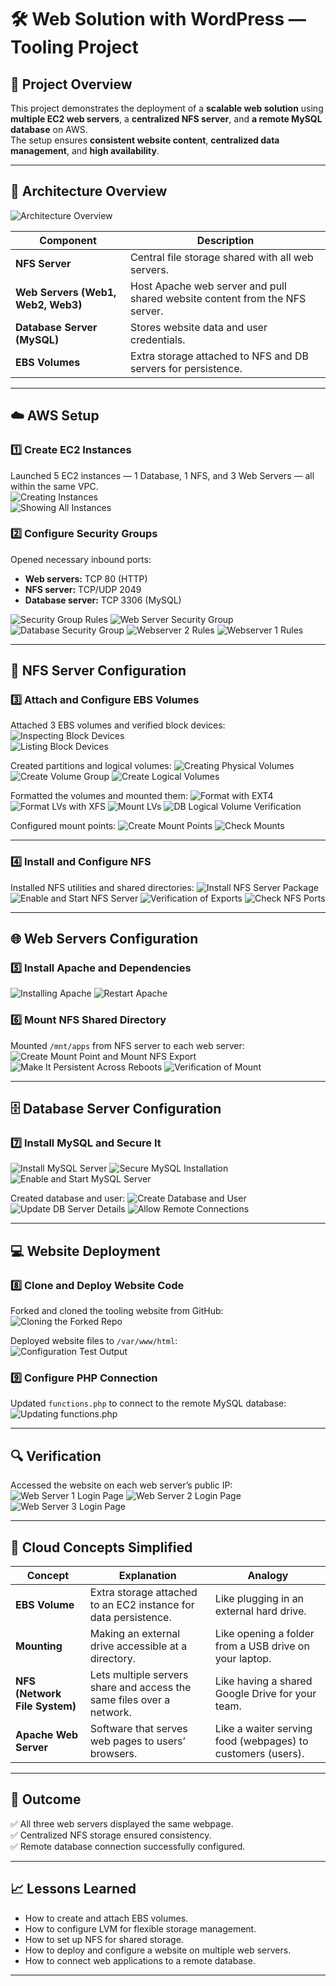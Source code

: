 # 🛠️ Web Solution with WordPress — Tooling Project  

## 📘 Project Overview  
This project demonstrates the deployment of a **scalable web solution** using **multiple EC2 web servers**, a **centralized NFS server**, and **a remote MySQL database** on AWS.  
The setup ensures **consistent website content**, **centralized data management**, and **high availability**.

---

## 🧩 Architecture Overview  
![Architecture Overview](images/showingall5instances.png)

| Component | Description |
|------------|--------------|
| **NFS Server** | Central file storage shared with all web servers. |
| **Web Servers (Web1, Web2, Web3)** | Host Apache web server and pull shared website content from the NFS server. |
| **Database Server (MySQL)** | Stores website data and user credentials. |
| **EBS Volumes** | Extra storage attached to NFS and DB servers for persistence. |

---

## ☁️ AWS Setup

### 1️⃣ Create EC2 Instances  
Launched 5 EC2 instances — 1 Database, 1 NFS, and 3 Web Servers — all within the same VPC.  
![Creating Instances](images/createinstance.png)  
![Showing All Instances](images/showingall5instances.png)

### 2️⃣ Configure Security Groups  
Opened necessary inbound ports:
- **Web servers:** TCP 80 (HTTP)
- **NFS server:** TCP/UDP 2049
- **Database server:** TCP 3306 (MySQL)

![Security Group Rules](images/securitygroupinboundrules.png)
![Web Server Security Group](images/webserversecgroup.png)
![Database Security Group](images/dbsecuritygroup.png)
![Webserver 2 Rules](images/Webserver2inboundrules.png)
![Webserver 1 Rules](images/webserver1inboundrules.png)

---

## 💾 NFS Server Configuration  

### 3️⃣ Attach and Configure EBS Volumes  
Attached 3 EBS volumes and verified block devices:  
![Inspecting Block Devices](images/inspectingblockdevices.png)  
![Listing Block Devices](images/listingblockdevices.png)

Created partitions and logical volumes:
![Creating Physical Volumes](images/createphysicalvolumes.png)
![Create Volume Group](images/createvolumegroup.png)
![Create Logical Volumes](images/createlogicalvolumes.png)

Formatted the volumes and mounted them:
![Format with EXT4](images/formatwithext4.png)
![Format LVs with XFS](images/formatlvswithxfs.png)
![Mount LVs](images/mountlvs.png)
![DB Logical Volume Verification](images/verificationofdblogicalvolume.png)

Configured mount points:
![Create Mount Points](images/createmountpoints.png)
![Check Mounts](images/checkmounts.png)

---

### 4️⃣ Install and Configure NFS  
Installed NFS utilities and shared directories:
![Install NFS Server Package](images/installnfsserverpackage.png)
![Enable and Start NFS Server](images/enablestartandcheckstatusofnfsserver.png)
![Verification of Exports](images/verificationofexports.png)
![Check NFS Ports](images/checknfsports.png)

---

## 🌐 Web Servers Configuration  

### 5️⃣ Install Apache and Dependencies  
![Installing Apache](images/installingapache.png)
![Restart Apache](images/restartapache.png)

### 6️⃣ Mount NFS Shared Directory  
Mounted `/mnt/apps` from NFS server to each web server:  
![Create Mount Point and Mount NFS Export](images/createmountpointandmountnfsexportweb1.png)
![Make It Persistent Across Reboots](images/makeitpersistentacrossrebootsweb1.png)
![Verification of Mount](images/verificationofthemount.png)

---

## 🗄️ Database Server Configuration  

### 7️⃣ Install MySQL and Secure It  
![Install MySQL Server](images/installmysqlserver.png)
![Secure MySQL Installation](images/securemysqlinstallation.png)
![Enable and Start MySQL Server](images/enableandstartmysqlserver.png)

Created database and user:
![Create Database and User](images/createdatabaseanduser.png)
![Update DB Server Details](images/updatedbserverdetails.png)
![Allow Remote Connections](images/allowremoteconnection.png)

---

## 💻 Website Deployment  

### 8️⃣ Clone and Deploy Website Code  
Forked and cloned the tooling website from GitHub:  
![Cloning the Forked Repo](images/cloningtheforkedrepo.png)

Deployed website files to `/var/www/html`:  
![Configuration Test Output](images/configurationtestoutput.png)

### 9️⃣ Configure PHP Connection  
Updated `functions.php` to connect to the remote MySQL database:  
![Updating functions.php](images/updatingfunctions.phpconnectingtomysqlandverifying.png)

---

## 🔍 Verification  

Accessed the website on each web server’s public IP:  
![Web Server 1 Login Page](images/webserver1toolinglogin.png)
![Web Server 2 Login Page](images/webserver2loginpage.png)
![Web Server 3 Login Page](images/webserver3loginpage.png)


---

## 🧠 Cloud Concepts Simplified  

| Concept | Explanation | Analogy |
|----------|--------------|----------|
| **EBS Volume** | Extra storage attached to an EC2 instance for data persistence. | Like plugging in an external hard drive. |
| **Mounting** | Making an external drive accessible at a directory. | Like opening a folder from a USB drive on your laptop. |
| **NFS (Network File System)** | Lets multiple servers share and access the same files over a network. | Like having a shared Google Drive for your team. |
| **Apache Web Server** | Software that serves web pages to users’ browsers. | Like a waiter serving food (webpages) to customers (users). |

---

## 🚀 Outcome
✅ All three web servers displayed the same webpage.  
✅ Centralized NFS storage ensured consistency.  
✅ Remote database connection successfully configured.  

---

## 📈 Lessons Learned
- How to create and attach EBS volumes.  
- How to configure LVM for flexible storage management.  
- How to set up NFS for shared storage.  
- How to deploy and configure a website on multiple web servers.  
- How to connect web applications to a remote database.  

---
